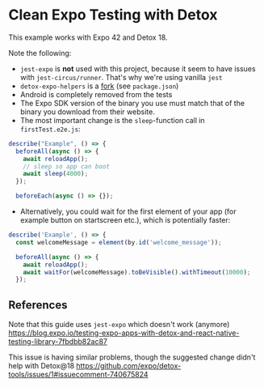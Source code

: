 # Clean Expo Testing with Detox

This example works with Expo 42 and Detox 18.

Note the following:

- `jest-expo` is **not** used with this project, because it seem to have issues with `jest-circus/runner`. That's why we're using vanilla `jest`
- `detox-expo-helpers` is a [fork](https://github.com/fschoenfeldt/detox-expo-helpers) (see `package.json`)
- Android is completely removed from the tests
- The Expo SDK version of the binary you use must match that of the binary you download from their website.
- The most important change is the `sleep`-function call in `firstTest.e2e.js`:

```js
describe("Example", () => {
  beforeAll(async () => {
    await reloadApp();
    // sleep so app can boot
    await sleep(4000);
  });

  beforeEach(async () => {});
```

- Alternatively, you could wait for the first element of your app (for example button on startscreen etc.), which is potentially faster:

```js
describe('Example', () => {
  const welcomeMessage = element(by.id('welcome_message'));

  beforeAll(async () => {
    await reloadApp();
    await waitFor(welcomeMessage).toBeVisible().withTimeout(10000);
  });
```

## References

Note that this guide uses `jest-expo` which doesn't work (anymore)
https://blog.expo.io/testing-expo-apps-with-detox-and-react-native-testing-library-7fbdbb82ac87

This issue is having similar problems, though the suggested change didn't help with Detox@18
https://github.com/expo/detox-tools/issues/1#issuecomment-740675824
